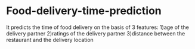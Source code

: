 # Food-delivery-time-prediction
It predicts the time of food delivery on the basis of 3 features:
1)age of the delivery partner
2)ratings of the delivery partner
3)distance between the restaurant and the delivery location
